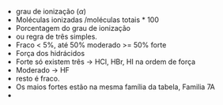  - grau de ionização ($\alpha$)
 - Moléculas ionizadas /moléculas totais * 100
 - Porcentagem do grau de ionização
 - ou regra de três simples.
 - Fraco < 5%, até 50% moderado >= 50% forte
 - Força dos hidrácidos
 - Forte só existem três -> HCl, HBr, HI na ordem de força
 - Moderado -> HF
 - resto é fraco.
 - Os maios fortes estão na mesma família da tabela, Familia 7A
 - 